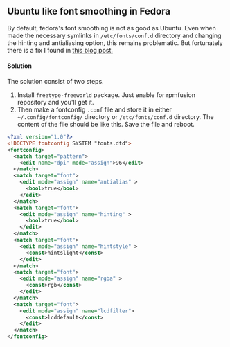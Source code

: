 ## Ubuntu like font smoothing in Fedora

By default, fedora's font smoothing is not as good as Ubuntu. Even when made the necessary symlinks in `/etc/fonts/conf.d` directory and changing the hinting and antialiasing option, this remains problematic. But fortunately there is a fix I found in [this blog post.](https://digitz.org/blog/fix-ugly-fonts-in-fedora/)

#### Solution

The solution consist of two steps. 

1. Install `freetype-freeworld` package. Just enable for rpmfusion repository and you'll get it.
2. Then make a fontconfig `.conf` file and store it in either `~/.config/fontconfig/` directory or `/etc/fonts/conf.d` directory. The content of the file should be like this. Save the file and reboot.

```xml
<?xml version="1.0"?>
<!DOCTYPE fontconfig SYSTEM "fonts.dtd">
<fontconfig>
  <match target="pattern">
    <edit name="dpi" mode="assign">96</edit>
  </match>
  <match target="font">
    <edit mode="assign" name="antialias" >
      <bool>true</bool>
    </edit>
  </match>
  <match target="font">
    <edit mode="assign" name="hinting" >
      <bool>true</bool>
    </edit>
  </match>
  <match target="font">
    <edit mode="assign" name="hintstyle" >
      <const>hintslight</const>
    </edit>
  </match>
  <match target="font">
    <edit mode="assign" name="rgba" >
      <const>rgb</const>
    </edit>
  </match>
  <match target="font">
    <edit mode="assign" name="lcdfilter">
      <const>lcddefault</const>
    </edit>
  </match>
</fontconfig>
```



